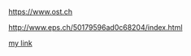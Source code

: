 https://www.ost.ch

http://www.eps.ch/50179596ad0c68204/index.html

[my link](http://www.eps.ch/50179596ad0c68204/index.html)
